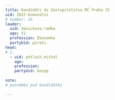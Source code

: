 ```yaml
---
title: Kandidáti do Zastupitelstva MČ Praha 15
uid: 2022-komunalni
# number: 16
leader:
  uid: danickova.radka
  age: 51
  profession: Ekonomka
  partyUid: pirati
head:
# 2.
  - uid: petlach.michal
    age: 
    profession: 
    partyUid: bezpp
    
note: 
# poznámka pod kandidátku

---
```

